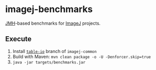 # imagej-benchmarks

[JMH](http://openjdk.java.net/projects/code-tools/jmh/)-based benchmarks for [ImageJ](https://github.com/imagej/) projects.

## Execute

1. Install [`table-io`](https://github.com/imagej/imagej-common/tree/table-io) branch of `imagej-common`
2. Build with Maven: `mvn clean package -o -U -Denforcer.skip=true`
3. `java -jar targets/benchmarks.jar`
